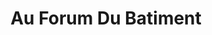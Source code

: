 ---
title: "Au Forum Du Batiment"
url: /salon-de-provence/au-forum-du-batiment/
shop: à faire soi-même
---